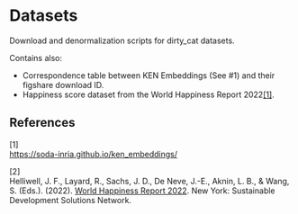 # Datasets
Download and denormalization scripts for dirty_cat datasets.

Contains also:
- Correspondence table between KEN Embeddings (See #1) and their figshare download ID.
- Happiness score dataset from the World Happiness Report 2022[[1]](#2).

## References
<a id="1">[1]</a>  
https://soda-inria.github.io/ken_embeddings/

<a id="2">[2]</a>  
Helliwell, J. F., Layard, R., Sachs, J. D., De Neve, J.-E., Aknin, L. B., & Wang, S. (Eds.). (2022). 
[World Happiness Report 2022](https://worldhappiness.report/ed/2022/). New York: Sustainable Development Solutions Network.
